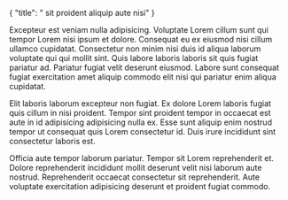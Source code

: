 {
  "title": " sit proident aliquip aute nisi"
}

Excepteur est veniam nulla adipisicing. Voluptate Lorem cillum sunt qui tempor Lorem nisi ipsum et dolore. Consequat eu ex eiusmod nisi cillum ullamco cupidatat. Consectetur non minim nisi duis id aliqua laborum voluptate qui qui mollit sint. Quis labore laboris laboris sit quis fugiat pariatur ad. Pariatur fugiat velit deserunt eiusmod. Labore sunt consequat fugiat exercitation amet aliquip commodo elit nisi qui pariatur enim aliqua cupidatat.

Elit laboris laborum excepteur non fugiat. Ex dolore Lorem laboris fugiat quis cillum in nisi proident. Tempor sint proident tempor in occaecat est aute in id adipisicing adipisicing nulla ex. Esse sunt aliquip enim nostrud tempor ut consequat quis Lorem consectetur id. Duis irure incididunt sint consectetur laboris est.

Officia aute tempor laborum pariatur. Tempor sit Lorem reprehenderit et. Dolore reprehenderit incididunt mollit deserunt velit nisi laborum aute nostrud. Reprehenderit occaecat consectetur sit reprehenderit. Aute voluptate exercitation adipisicing deserunt et proident fugiat commodo.